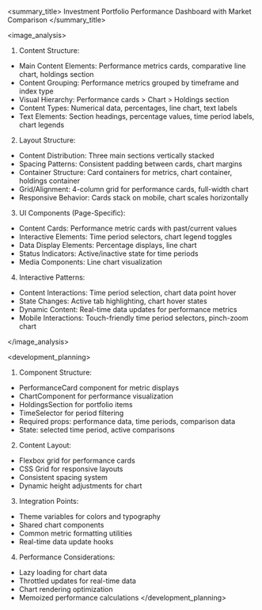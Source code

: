 <summary_title>
Investment Portfolio Performance Dashboard with Market Comparison
</summary_title>

<image_analysis>
1. Content Structure:
- Main Content Elements: Performance metrics cards, comparative line chart, holdings section
- Content Grouping: Performance metrics grouped by timeframe and index type
- Visual Hierarchy: Performance cards > Chart > Holdings section
- Content Types: Numerical data, percentages, line chart, text labels
- Text Elements: Section headings, percentage values, time period labels, chart legends

2. Layout Structure:
- Content Distribution: Three main sections vertically stacked
- Spacing Patterns: Consistent padding between cards, chart margins
- Container Structure: Card containers for metrics, chart container, holdings container
- Grid/Alignment: 4-column grid for performance cards, full-width chart
- Responsive Behavior: Cards stack on mobile, chart scales horizontally

3. UI Components (Page-Specific):
- Content Cards: Performance metric cards with past/current values
- Interactive Elements: Time period selectors, chart legend toggles
- Data Display Elements: Percentage displays, line chart
- Status Indicators: Active/inactive state for time periods
- Media Components: Line chart visualization

4. Interactive Patterns:
- Content Interactions: Time period selection, chart data point hover
- State Changes: Active tab highlighting, chart hover states
- Dynamic Content: Real-time data updates for performance metrics
- Mobile Interactions: Touch-friendly time period selectors, pinch-zoom chart

</image_analysis>

<development_planning>
1. Component Structure:
- PerformanceCard component for metric displays
- ChartComponent for performance visualization
- HoldingsSection for portfolio items
- TimeSelector for period filtering
- Required props: performance data, time periods, comparison data
- State: selected time period, active comparisons

2. Content Layout:
- Flexbox grid for performance cards
- CSS Grid for responsive layouts
- Consistent spacing system
- Dynamic height adjustments for chart

3. Integration Points:
- Theme variables for colors and typography
- Shared chart components
- Common metric formatting utilities
- Real-time data update hooks

4. Performance Considerations:
- Lazy loading for chart data
- Throttled updates for real-time data
- Chart rendering optimization
- Memoized performance calculations
</development_planning>